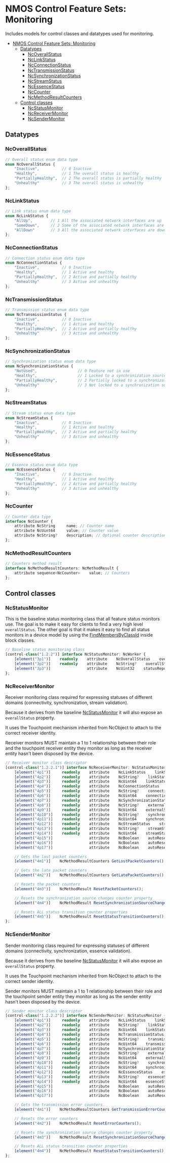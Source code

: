 # NMOS Control Feature Sets: Monitoring

Includes models for control classes and datatypes used for monitoring.

- [NMOS Control Feature Sets: Monitoring](#nmos-control-feature-sets-monitoring)
  - [Datatypes](#datatypes)
    - [NcOverallStatus](#ncoverallstatus)
    - [NcLinkStatus](#nclinkstatus)
    - [NcConnectionStatus](#ncconnectionstatus)
    - [NcTransmissionStatus](#nctransmissionstatus)
    - [NcSynchronizationStatus](#ncsynchronizationstatus)
    - [NcStreamStatus](#ncstreamstatus)
    - [NcEssenceStatus](#ncessencestatus)
    - [NcCounter](#nccounter)
    - [NcMethodResultCounters](#ncmethodresultcounters)
  - [Control classes](#control-classes)
    - [NcStatusMonitor](#ncstatusmonitor)
    - [NcReceiverMonitor](#ncreceivermonitor)
    - [NcSenderMonitor](#ncsendermonitor)

## Datatypes

### NcOverallStatus

```typescript
// Overall status enum data type
enum NcOverallStatus {
    "Inactive",          // 0 Inactive
    "Healthy",           // 1 The overall status is healthy
    "PartiallyHealthy",  // 2 The overall status is partially healthy
    "Unhealthy"          // 3 The overall status is unhealthy
};
```

### NcLinkStatus

```typescript
// Link status enum data type
enum NcLinkStatus {
    "AllUp",        // 1 All the associated network interfaces are up
    "SomeDown",     // 2 Some of the associated network interfaces are down
    "AllDown"       // 3 All the associated network interfaces are down
};
```

### NcConnectionStatus

```typescript
// Connection status enum data type
enum NcConnectionStatus {
    "Inactive",          // 0 Inactive
    "Healthy",           // 1 Active and healthy
    "PartiallyHealthy",  // 2 Active and partially healthy
    "Unhealthy"          // 3 Active and unhealthy
};
```

### NcTransmissionStatus

```typescript
// Transmission status enum data type
enum NcTransmissionStatus {
    "Inactive",          // 0 Inactive
    "Healthy",           // 1 Active and healthy
    "PartiallyHealthy",  // 2 Active and partially healthy
    "Unhealthy"          // 3 Active and unhealthy
};
```

### NcSynchronizationStatus

```typescript
// Synchronization status enum data type
enum NcSynchronizationStatus {
    "NotUsed",                  // 0 Feature not in use
    "Healthy",                  // 1 Locked to a synchronization source
    "PartiallyHealthy",         // 2 Partially locked to a synchronization source
    "Unhealthy"                 // 3 Not locked to a synchronization source
};
```

### NcStreamStatus

```typescript
// Stream status enum data type
enum NcStreamStatus {
    "Inactive",          // 0 Inactive
    "Healthy",           // 1 Active and healthy
    "PartiallyHealthy",  // 2 Active and partially healthy
    "Unhealthy"          // 3 Active and unhealthy
};
```

### NcEssenceStatus

```typescript
// Essence status enum data type
enum NcEssenceStatus {
    "Inactive",          // 0 Inactive
    "Healthy",           // 1 Active and healthy
    "PartiallyHealthy",  // 2 Active and partially healthy
    "Unhealthy"          // 3 Active and unhealthy
};
```

### NcCounter

```typescript
// Counter data type
interface NcCounter {
    attribute NcString     name; // Counter name
    attribute NcUint64     value; // Counter value
    attribute NcString?    description; // Optional counter description
};
```

### NcMethodResultCounters

```typescript
// Counters method result
interface NcMethodResultCounters: NcMethodResult {
    attribute sequence<NcCounter>    value; // Counters
};
```

## Control classes

### NcStatusMonitor

This is the baseline status monitoring class that all feature status monitors use.
The goal is to make it easy for clients to find a very high level `overallStatus`.
The other goal is that it makes it easy to find all status monitors in a device model by using the [FindMembersByClassId](https://specs.amwa.tv/ms-05-02/latest/docs/Blocks.html#search-methods) inside block classes.

```typescript
// Baseline status monitoring class
[control-class("1.2.2")] interface NcStatusMonitor: NcWorker {
    [element("3p1")]    readonly    attribute    NcOverallStatus    overallStatus;      // Overall status property
    [element("3p2")]    readonly    attribute    NcString?    overallStatusMessage;     // Overall status message property
    [element("3p3")]                attribute    NcUint32    statusReportingDelay;      // Status reporting delay property (in seconds, default is 3s and 0 means no delay)
};
```

### NcReceiverMonitor

Receiver monitoring class required for expressing statuses of different domains (connectivity, synchronization, stream validation).

Because it derives from the baseline [NcStatusMonitor](#ncstatusmonitor) it will also expose an `overallStatus` property.

It uses the Touchpoint mechanism inherited from NcObject to attach to the correct receiver identity.

Receiver monitors MUST maintain a 1 to 1 relationship between their role and the touchpoint receiver entity they monitor as long as the receiver entity hasn't been disposed by the device.

```typescript
// Receiver monitor class descriptor
[control-class("1.2.2.1")] interface NcReceiverMonitor: NcStatusMonitor {
    [element("4p1")]     readonly    attribute    NcLinkStatus    linkStatus;    // Link status property
    [element("4p2")]     readonly    attribute    NcString?    linkStatusMessage;    // Link status message property
    [element("4p3")]     readonly    attribute    NcUint64    linkStatusTransitionCounter;    // Link status transition counter property
    [element("4p4")]     readonly    attribute    NcConnectionStatus    connectionStatus;    // Connection status property
    [element("4p5")]     readonly    attribute    NcString?    connectionStatusMessage;    // Connection status message property
    [element("4p6")]     readonly    attribute    NcUint64    connectionStatusTransitionCounter;    // Connection status transition counter property
    [element("4p7")]     readonly    attribute    NcSynchronizationStatus    externalSynchronizationStatus;    // External synchronization status property
    [element("4p8")]     readonly    attribute    NcString?    externalSynchronizationStatusMessage;    // External synchronization status message property
    [element("4p9")]     readonly    attribute    NcUint64    externalSynchronizationStatusTransitionCounter;    // External synchronization status transition counter property
    [element("4p10")]    readonly    attribute    NcString?    synchronizationSourceId;    // Synchronization source id property
    [element("4p11")]    readonly    attribute    NcUint64    synchronizationSourceChanges;    // Synchronization source changes counter
    [element("4p12")]    readonly    attribute    NcStreamStatus    streamStatus;    // Stream status property
    [element("4p13")]    readonly    attribute    NcString?    streamStatusMessage;    // Stream status message property
    [element("4p14")]    readonly    attribute    NcUint64    streamStatusTransitionCounter;    // Stream status transition counter property
    [element("4p15")]                attribute    NcBoolean    autoResetPacketCounters;    // Automatic reset packet counters property (default: true)
    [element("4p16")]                attribute    NcBoolean    autoResetSynchronizationSourceChanges;    // Automatic reset synchronization source changes property (default: true)
    [element("4p17")]                attribute    NcBoolean    autoResetStatusTransitionCounters;    // Automatic reset status transition counters property (default: true)

    // Gets the lost packet counters
    [element("4m1")]    NcMethodResultCounters GetLostPacketCounters();

    // Gets the late packet counters
    [element("4m2")]    NcMethodResultCounters GetLatePacketCounters();

    // Resets the packet counters
    [element("4m3")]    NcMethodResult ResetPacketCounters();

    // Resets the synchronization source changes counter property
    [element("4m4")]    NcMethodResult ResetSynchronizationSourceChanges();

    // Resets ALL status transition counter properties
    [element("4m5")]    NcMethodResult ResetStatusTransitionCounters();
};
```

### NcSenderMonitor

Sender monitoring class required for expressing statuses of different domains (connectivity, synchronization, essence validation).

Because it derives from the baseline [NcStatusMonitor](#ncstatusmonitor) it will also expose an `overallStatus` property.

It uses the Touchpoint mechanism inherited from NcObject to attach to the correct sender identity.

Sender monitors MUST maintain a 1 to 1 relationship between their role and the touchpoint sender entity they monitor as long as the sender entity hasn't been disposed by the device.

```typescript
// Sender monitor class descriptor
[control-class("1.2.2.2")] interface NcSenderMonitor: NcStatusMonitor {
    [element("4p1")]     readonly    attribute    NcLinkStatus    linkStatus;    // Link status property
    [element("4p2")]     readonly    attribute    NcString?    linkStatusMessage;    // Link status message property
    [element("4p3")]     readonly    attribute    NcUint64    linkStatusTransitionCounter;    // Link status transition counter property
    [element("4p4")]     readonly    attribute    NcTransmissionStatus    transmissionStatus;    // Transmission status property
    [element("4p5")]     readonly    attribute    NcString?    transmissionStatusMessage;    // Transmission status message property
    [element("4p6")]     readonly    attribute    NcUint64    transmissionStatusTransitionCounter;    // Transmission status transition counter property
    [element("4p7")]     readonly    attribute    NcSynchronizationStatus    externalSynchronizationStatus;    // External synchronization status property
    [element("4p8")]     readonly    attribute    NcString?    externalSynchronizationStatusMessage;    // External synchronization status message property
    [element("4p9")]     readonly    attribute    NcUint64    externalSynchronizationStatusTransitionCounter;    // External synchronization status transition counter property
    [element("4p10")]    readonly    attribute    NcString?    synchronizationSourceId;    // Synchronization source id property
    [element("4p11")]    readonly    attribute    NcUint64    synchronizationSourceChanges;    // Synchronization source changes counter
    [element("4p12")]    readonly    attribute    NcEssenceStatus    essenceStatus;    // Essence status property
    [element("4p13")]    readonly    attribute    NcString?    essenceStatusMessage;    // Essence status message property
    [element("4p14")]    readonly    attribute    NcUint64    essenceStatusTransitionCounter;    // Essence status transition counter property
    [element("4p15")]                attribute    NcBoolean    autoResetErrorCounters;    // Automatic reset error counters property (default: true)
    [element("4p16")]                attribute    NcBoolean    autoResetSynchronizationSourceChanges;    // Automatic reset synchronization source changes property (default: true)
    [element("4p17")]                attribute    NcBoolean    autoResetStatusTransitionCounters;    // Automatic reset status transition counters property (default: true)

    // Gets the transmission error counters
    [element("4m1")]    NcMethodResultCounters GetTransmissionErrorCounters();

    // Resets the error counters
    [element("4m2")]    NcMethodResult ResetErrorCounters();

    // Resets the synchronization source changes counter property
    [element("4m3")]    NcMethodResult ResetSynchronizationSourceChanges();

    // Resets ALL status transition counter properties
    [element("4m4")]    NcMethodResult ResetStatusTransitionCounters();
};
```
